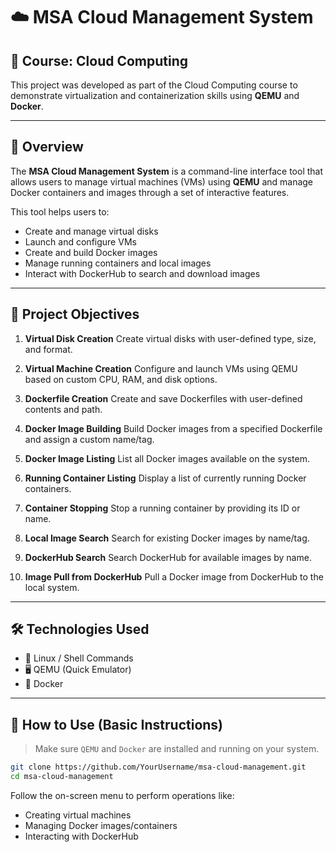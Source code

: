 
# ☁️ MSA Cloud Management System

## 📘 Course: Cloud Computing

This project was developed as part of the Cloud Computing course to demonstrate virtualization and containerization skills using **QEMU** and **Docker**.

---

## 🚀 Overview

The **MSA Cloud Management System** is a command-line interface tool that allows users to manage virtual machines (VMs) using **QEMU** and manage Docker containers and images through a set of interactive features.

This tool helps users to:

* Create and manage virtual disks
* Launch and configure VMs
* Create and build Docker images
* Manage running containers and local images
* Interact with DockerHub to search and download images

---

## 🎯 Project Objectives

1. **Virtual Disk Creation**
   Create virtual disks with user-defined type, size, and format.

2. **Virtual Machine Creation**
   Configure and launch VMs using QEMU based on custom CPU, RAM, and disk options.

3. **Dockerfile Creation**
   Create and save Dockerfiles with user-defined contents and path.

4. **Docker Image Building**
   Build Docker images from a specified Dockerfile and assign a custom name/tag.

5. **Docker Image Listing**
   List all Docker images available on the system.

6. **Running Container Listing**
   Display a list of currently running Docker containers.

7. **Container Stopping**
   Stop a running container by providing its ID or name.

8. **Local Image Search**
   Search for existing Docker images by name/tag.

9. **DockerHub Search**
   Search DockerHub for available images by name.

10. **Image Pull from DockerHub**
    Pull a Docker image from DockerHub to the local system.

---

## 🛠️ Technologies Used

* 🐧 Linux / Shell Commands
* 🖥️ QEMU (Quick Emulator)
* 🐳 Docker

---

## 📒 How to Use (Basic Instructions)

> Make sure `QEMU` and `Docker` are installed and running on your system.

```bash
git clone https://github.com/YourUsername/msa-cloud-management.git
cd msa-cloud-management

```

Follow the on-screen menu to perform operations like:

* Creating virtual machines
* Managing Docker images/containers
* Interacting with DockerHub

